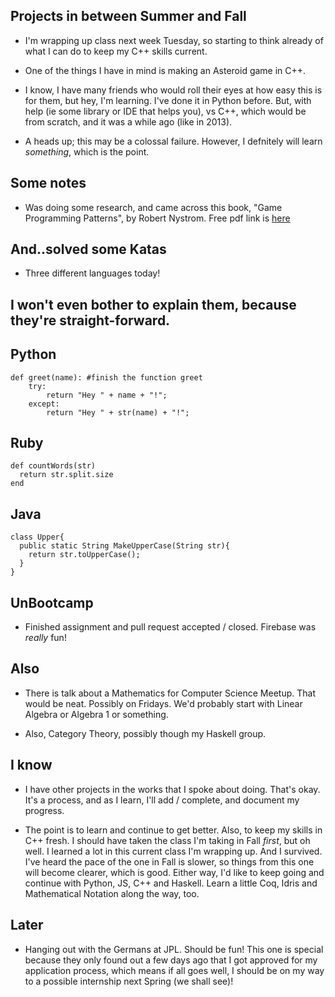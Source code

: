 ## Projects in between Summer and Fall

- I'm wrapping up class next week Tuesday,
  so starting to think already of what I can 
  do to keep my C++ skills current.
  
- One of the things I have in mind is making
  an Asteroid game in C++.
  
- I know, I have many friends who would roll their 
  eyes at how easy this is for them, but hey,
  I'm learning. I've done it in Python before. 
  But, with help (ie some library or IDE that helps you),
  vs C++, which would be from scratch, 
  and it was a while ago (like in 2013).
  
- A heads up; this may be a colossal failure.
  However, I defnitely will learn *something*, which is the point.
  
## Some notes

- Was doing some research, and came across this book,
  "Game Programming Patterns", by Robert Nystrom. 
  Free pdf link is [here](http://gameprogrammingpatterns.com/sample.pdf)
  
## And..solved some Katas

- Three different languages today! 

## I won't even bother to explain them, because they're straight-forward.

## Python

```
def greet(name): #finish the function greet
    try:
        return "Hey " + name + "!";
    except:
        return "Hey " + str(name) + "!";
```

## Ruby 

```
def countWords(str)
  return str.split.size
end
```

## Java

```
class Upper{
  public static String MakeUpperCase(String str){
    return str.toUpperCase();
  }
}
```

## UnBootcamp

- Finished assignment and pull request accepted / closed.
  Firebase was *really* fun!

## Also

- There is talk about a Mathematics for Computer Science Meetup.
  That would be neat. Possibly on Fridays. We'd probably start
  with Linear Algebra or Algebra 1 or something. 
  
- Also, Category Theory, possibly though my Haskell group. 

## I know

- I have other projects in the works that I spoke about doing.
  That's okay. It's a process, and as I learn, I'll add / complete,
  and document my progress.
  
- The point is to learn and continue to get better. 
  Also, to keep my skills in C++ fresh. 
  I should have taken the class I'm taking in Fall *first*,
  but oh well. I learned a lot in this current class I'm
  wrapping up. And I survived.
  I've heard the pace of the one in Fall is slower, 
  so things from this one will become clearer, which 
  is good. Either way, I'd like to keep going and continue
  with Python, JS, C++ and Haskell. Learn a little Coq, 
  Idris and Mathematical Notation along the way, too.
  
## Later

- Hanging out with the Germans at JPL. Should be fun! 
  This one is special because they only found out a few 
  days ago that I got approved for my application process,
  which means if all goes well, I should be on my way to 
  a possible internship next Spring (we shall see)!
  
  
 
